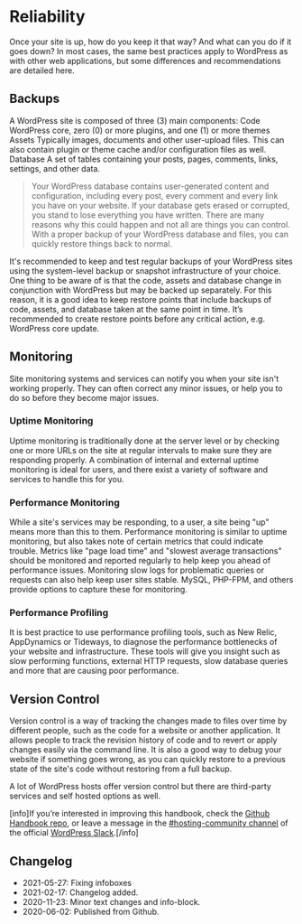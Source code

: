 # Reliability

Once your site is up, how do you keep it that way? And what can you do if it goes down? In most cases, the same best practices apply to WordPress as with other web applications, but some differences and recommendations are detailed here.

## Backups

A WordPress site is composed of three (3) main components: Code WordPress core, zero (0) or more plugins, and one (1) or more themes Assets Typically images, documents and other user-upload files. This can also contain plugin or theme cache and/or configuration files as well. Database A set of tables containing your posts, pages, comments, links, settings, and other data.

> Your WordPress database contains user-generated content and configuration, including every post, every comment and every link you have on your website. If your database gets erased or corrupted, you stand to lose everything you have written. There are many reasons why this could happen and not all are things you can control. With a proper backup of your WordPress database and files, you can quickly restore things back to normal.

It's recommended to keep and test regular backups of your WordPress sites using the system-level backup or snapshot infrastructure of your choice. One thing to be aware of is that the code, assets and database change in conjunction with WordPress but may be backed up separately. For this reason, it is a good idea to keep restore points that include backups of code, assets, and database taken at the same point in time. It’s recommended to create restore points before any critical action, e.g. WordPress core update.

## Monitoring

Site monitoring systems and services can notify you when your site isn't working properly. They can often correct any minor issues, or help you to do so before they become major issues.

### Uptime Monitoring

Uptime monitoring is traditionally done at the server level or by checking one or more URLs on the site at regular intervals to make sure they are responding properly. A combination of internal and external uptime monitoring is ideal for users, and there exist a variety of software and services to handle this for you.

### Performance Monitoring

While a site's services may be responding, to a user, a site being "up" means more than this to them. Performance monitoring is similar to uptime monitoring, but also takes note of certain metrics that could indicate trouble. Metrics like "page load time" and "slowest average transactions" should be monitored and reported regularly to help keep you ahead of performance issues. Monitoring slow logs for problematic queries or requests can also help keep user sites stable. MySQL, PHP-FPM, and others provide options to capture these for monitoring.

### Performance Profiling

It is best practice to use performance profiling tools, such as New Relic, AppDynamics or Tideways, to diagnose the performance bottlenecks of your website and infrastructure. These tools will give you insight such as slow performing functions, external HTTP requests, slow database queries and more that are causing poor performance.

## Version Control

Version control is a way of tracking the changes made to files over time by different people, such as the code for a website or another application. It allows people to track the revision history of code and to revert or apply changes easily via the command line. It is also a good way to debug your website if something goes wrong, as you can quickly restore to a previous state of the site's code without restoring from a full backup.

A lot of WordPress hosts offer version control but there are third-party services and self hosted options as well.

[info]If you’re interested in improving this handbook, check the [Github Handbook repo](https://github.com/WordPress/hosting-handbook/), or leave a message in the [#hosting-community channel](https://wordpress.slack.com/archives/hosting-community/) of the official [WordPress Slack](https://make.wordpress.org/chat/).[/info]

## Changelog

- 2021-05-27: Fixing infoboxes
- 2021-02-17: Changelog added.
- 2020-11-23: Minor text changes and info-block.
- 2020-06-02: Published from Github.
